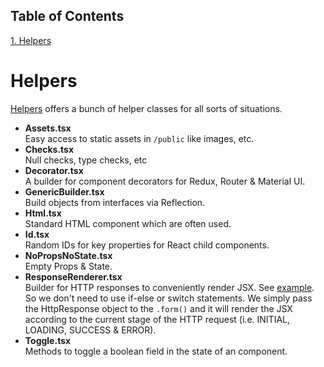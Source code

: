 ## Table of Contents
[1. Helpers](#helpers)<br>
# Helpers

[Helpers](/es/src/lib/helpers) offers a bunch of helper classes for all sorts of situations.


* **Assets.tsx**<br>
Easy access to static assets in `/public` like images, etc.
* **Checks.tsx**<br>
Null checks, type checks, etc
* **Decorator.tsx**<br>
A builder for component decorators for Redux, Router & Material UI.
* **GenericBuilder.tsx**<br>
Build objects from interfaces via Reflection.
* **Html.tsx**<br>
Standard HTML component which are often used.
* **Id.tsx**<br>
Random IDs for key properties for React child components.
* **NoPropsNoState.tsx**<br>
Empty Props & State.
* **ResponseRenderer.tsx**<br>
Builder for HTTP responses to conveniently render JSX. See [example](https://github.com/53rg3/retsplay/blob/master/es/src/modules/blog/showAll/ShowAll.logic.tsx#L16). So we don't need to use if-else or switch statements. We simply pass the HttpResponse object to the `.form()` and it will render the JSX according to the current stage of the HTTP request (i.e. INITIAL, LOADING, SUCCESS & ERROR).
* **Toggle.tsx**<br>
Methods to toggle a boolean field in the state of an component.


